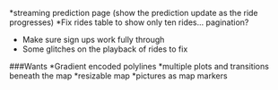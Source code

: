 *streaming prediction page (show the prediction update as the ride progresses)
*Fix rides table to show only ten rides... pagination?
* Make sure sign ups work fully through
* Some glitches on the playback of rides to fix


###Wants
*Gradient encoded polylines
*multiple plots and transitions beneath the map
*resizable map
*pictures as map markers

